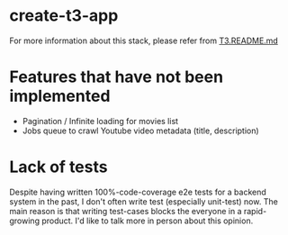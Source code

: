 # create-t3-app

For more information about this stack, please refer from [T3.README.md](./T3.README.md)

# Features that have not been implemented

- Pagination / Infinite loading for movies list
- Jobs queue to crawl Youtube video metadata (title, description)

# Lack of tests

Despite having written 100%-code-coverage e2e tests for a backend system in the past, I don't often write test (especially unit-test) now. The main reason is that writing test-cases blocks the everyone in a rapid-growing product.
I'd like to talk more in person about this opinion.
